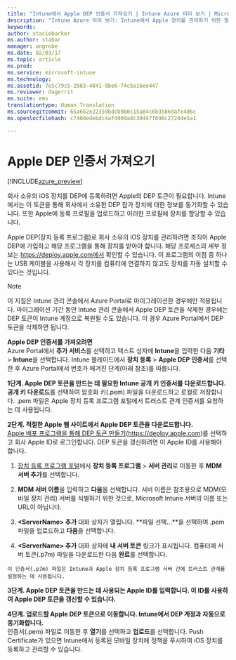 ```yaml
---
title: "Intune에서 Apple DEP 인증서 가져오기 | Intune Azure 미리 보기 | Microsoft Docs"
description: "Intune Azure 미리 보기: Intune에서 Apple 장치를 관리하기 위한 필수 구성 요소인 MDM Push Certificate를 구성 및 업로드하는 지침입니다. "
keywords: 
author: staciebarker
ms.author: stabar
manager: angrobe
ms.date: 02/03/17
ms.topic: article
ms.prod: 
ms.service: microsoft-intune
ms.technology: 
ms.assetid: 7e5c79c5-2883-4841-9be6-74cba16ee447
ms.reviewer: dagerrit
ms.suite: ems
translationtype: Human Translation
ms.sourcegitcommit: 65a6b2e22359bdcb9b0c15a84c6b3586dafe4d6c
ms.openlocfilehash: c740dedebdc4afd909a8c38447f698c2724de5a1

---
```


# <a name="get-an-apple-dep-certificate"></a>Apple DEP 인증서 가져오기 

[!INCLUDE[azure_preview](../includes/azure_preview.md)]

회사 소유의 iOS 장치를 DEP에 등록하려면 Apple의 DEP 토큰이 필요합니다. Intune에서는 이 토큰을 통해 회사에서 소유한 DEP 참가 장치에 대한 정보를 동기화할 수 있습니다. 또한 Apple에 등록 프로필을 업로드하고 이러한 프로필에 장치를 할당할 수 있습니다.

Apple DEP(장치 등록 프로그램)로 회사 소유의 iOS 장치를 관리하려면 조직이 Apple DEP에 가입하고 해당 프로그램을 통해 장치를 받아야 합니다. 해당 프로세스의 세부 정보는 https://deploy.apple.com에서 확인할 수 있습니다. 이 프로그램의 이점 중 하나는 USB 케이블을 사용해서 각 장치를 컴퓨터에 연결하지 않고도 장치를 자동 설치할 수 있다는 것입니다.

> [!NOTE]
> 이 지침은 Intune 관리 콘솔에서 Azure Portal로 마이그레이션한 경우에만 적용됩니다. 마이그레이션 기간 동안 Intune 관리 콘솔에서 Apple DEP 토큰을 삭제한 경우에는 DEP 토큰이 Intune 계정으로 복원될 수도 있습니다. 이 경우 Azure Portal에서 DEP 토큰을 삭제하면 됩니다. 

**Apple DEP 인증서를 가져오려면**</br>
Azure Portal에서 **추가 서비스**를 선택하고 텍스트 상자에 **Intune**을 입력한 다음 **기타** > **Intune**을 선택합니다. Intune 블레이드에서 **장치 등록** > **Apple DEP 인증서**를 선택한 후 Azure Portal에서 번호가 매겨진 단계(아래 참조)를 따릅니다.

**1단계. Apple DEP 토큰을 만드는 데 필요한 Intune 공개 키 인증서를 다운로드합니다.**<br>
**공개 키 다운로드**를 선택하여 암호화 키(.pem) 파일을 다운로드하고 로컬로 저장합니다. .pem 파일은 Apple 장치 등록 프로그램 포털에서 트러스트 관계 인증서를 요청하는 데 사용됩니다.

**2단계. 적절한 Apple 웹 사이트에서 Apple DEP 토큰을 다운로드합니다.**<br>
[Apple 배포 프로그램을 통해 DEP 토큰 만들기](https://deploy.apple.com)(https://deploy.apple.com)를 선택하고 회사 Apple ID로 로그인합니다. DEP 토큰을 갱신하려면 이 Apple ID를 사용해야 합니다.

   1.  [장치 등록 프로그램 포털](https://deploy.apple.com)에서 **장치 등록 프로그램** &gt; **서버 관리**로 이동한 후 **MDM 서버 추가**를 선택합니다.

   2.  **MDM 서버 이름**을 입력하고 **다음**을 선택합니다. 서버 이름은 참조용으로 MDM(모바일 장치 관리) 서버를 식별하기 위한 것으로, Microsoft Intune 서버의 이름 또는 URL이 아닙니다.

   3.  **&lt;ServerName&gt; 추가** 대화 상자가 열립니다. **파일 선택...**을 선택하여 .pem 파일을 업로드하고 **다음**을 선택합니다.

   4.  **&lt;ServerName&gt; 추가** 대화 상자에 **내 서버 토큰** 링크가 표시됩니다. 컴퓨터에 서버 토큰(.p7m) 파일을 다운로드한 다음 **완료**를 선택합니다.

    이 인증서(.p7m) 파일은 Intune과 Apple 장치 등록 프로그램 서버 간에 트러스트 관계를 설정하는 데 사용됩니다.

**3단계. Apple DEP 토큰을 만드는 데 사용되는 Apple ID를 입력합니다. 이 ID를 사용하여 Apple DEP 토큰을 갱신할 수 있습니다.**

**4단계. 업로드할 Apple DEP 토큰으로 이동합니다. Intune에서 DEP 계정과 자동으로 동기화합니다.**<br>
인증서(.pem) 파일로 이동한 후 **열기**를 선택하고 **업로드**를 선택합니다. Push Certificate가 있으면 Intune에서 등록된 모바일 장치에 정책을 푸시하여 iOS 장치를 등록하고 관리할 수 있습니다.



<!--HONumber=Feb17_HO1-->


